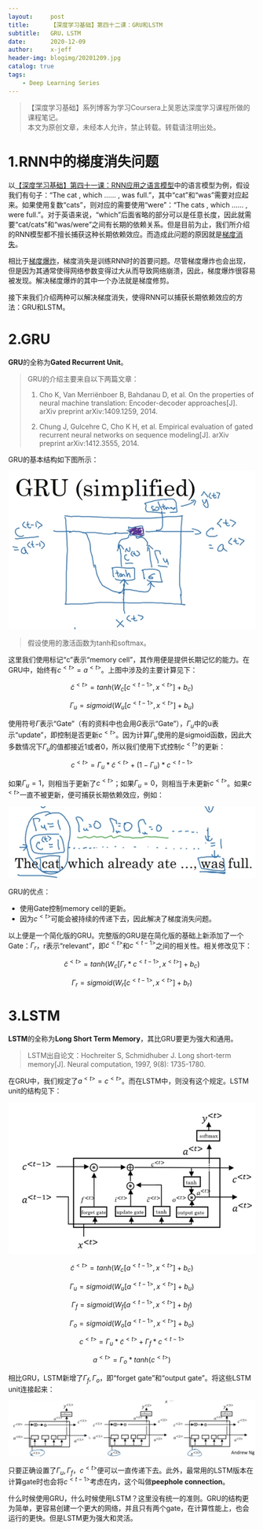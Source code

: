 ```yaml
---
layout:     post
title:      【深度学习基础】第四十二课：GRU和LSTM
subtitle:   GRU，LSTM
date:       2020-12-09
author:     x-jeff
header-img: blogimg/20201209.jpg
catalog: true
tags:
    - Deep Learning Series
---
```

>【深度学习基础】系列博客为学习Coursera上吴恩达深度学习课程所做的课程笔记。  
>本文为原创文章，未经本人允许，禁止转载。转载请注明出处。

# 1.RNN中的梯度消失问题

以[【深度学习基础】第四十一课：RNN应用之语言模型](http://shichaoxin.com/2020/11/30/深度学习基础-第四十一课-RNN应用之语言模型/)中的语言模型为例，假设我们有句子：“The cat , which ...... , was full.”，其中“cat”和“was”需要对应起来。如果使用复数“cats”，则对应的需要使用“were”：“The cats , which ...... , were full.”。对于英语来说，“which”后面省略的部分可以是任意长度，因此就需要“cat/cats”和“was/were”之间有长期的依赖关系。但是目前为止，我们所介绍的RNN模型都不擅长捕获这种长期依赖效应。而造成此问题的原因就是[梯度消失](http://shichaoxin.com/2020/02/07/深度学习基础-第十三课-梯度消失和梯度爆炸/)。

相比于[梯度爆炸](http://shichaoxin.com/2020/02/07/深度学习基础-第十三课-梯度消失和梯度爆炸/)，梯度消失是训练RNN时的首要问题。尽管梯度爆炸也会出现，但是因为其通常使得网络参数变得过大从而导致网络崩溃，因此，梯度爆炸很容易被发现。解决梯度爆炸的其中一个办法就是梯度修剪。

接下来我们介绍两种可以解决梯度消失，使得RNN可以捕获长期依赖效应的方法：GRU和LSTM。

# 2.GRU

**GRU**的全称为**Gated Recurrent Unit**。

>GRU的介绍主要来自以下两篇文章：
>
>1. Cho K, Van Merriënboer B, Bahdanau D, et al. On the properties of neural machine translation: Encoder-decoder approaches[J]. arXiv preprint arXiv:1409.1259, 2014.
>
>2. Chung J, Gulcehre C, Cho K H, et al. Empirical evaluation of gated recurrent neural networks on sequence modeling[J]. arXiv preprint arXiv:1412.3555, 2014.

GRU的基本结构如下图所示：

![](https://github.com/x-jeff/BlogImage/raw/master/DeepLearningSeries/Lesson42/42x1.png)

>假设使用的激活函数为tanh和softmax。

这里我们使用标记“c”表示“memory cell”，其作用便是提供长期记忆的能力。在GRU中，始终有$c^{<t>}=a^{<t>}$。上图中涉及的主要计算见下：

$$\tilde {c}^{<t>}=tanh(W_c [c^{<t-1>},x^{<t>}]+b_c)$$

$$\Gamma _u=sigmoid(W_u [c^{<t-1>},x^{<t>}]+b_u)$$

使用符号$\Gamma$表示“Gate”（有的资料中也会用$G$表示“Gate”），$\Gamma _u$中的u表示“update”，即控制是否更新$c^{<t>}$。因为计算$\Gamma _u$使用的是sigmoid函数，因此大多数情况下$\Gamma _u$的值都接近1或者0，所以我们使用下式控制$c^{<t>}$的更新：

$$c^{<t>}=\Gamma _u * \tilde {c}^{<t>} + (1-\Gamma _u) * c^{<t-1>}$$

如果$\Gamma _u=1$，则相当于更新了$c^{<t>}$；如果$\Gamma _u=0$，则相当于未更新$c^{<t>}$。如果$c^{<t>}$一直不被更新，便可捕获长期依赖效应，例如：

![](https://github.com/x-jeff/BlogImage/raw/master/DeepLearningSeries/Lesson42/42x2.png)

GRU的优点：

* 使用Gate控制memory cell的更新。
* 因为$c^{<t>}$可能会被持续的传递下去，因此解决了梯度消失问题。

以上便是一个简化版的GRU。完整版的GRU是在简化版的基础上新添加了一个Gate：$\Gamma _r$，r表示“relevant”，即$\tilde {c}^{<t>}$和$c^{<t-1>}$之间的相关性。相关修改见下：

$$\tilde {c}^{<t>}=tanh(W_c [\Gamma _r *  c^{<t-1>},x^{<t>}]+b_c)$$

$$\Gamma _r=sigmoid(W_r [c^{<t-1>},x^{<t>}]+b_r)$$

# 3.LSTM

**LSTM**的全称为**Long Short Term Memory**，其比GRU要更为强大和通用。

>LSTM出自论文：Hochreiter S, Schmidhuber J. Long short-term memory[J]. Neural computation, 1997, 9(8): 1735-1780.

在GRU中，我们规定了$a^{<t>}=c^{<t>}$。而在LSTM中，则没有这个规定。LSTM unit的结构见下：

![](https://github.com/x-jeff/BlogImage/raw/master/DeepLearningSeries/Lesson42/42x3.png)

$$\tilde c^{<t>}=tanh(W_c [a^{<t-1>},x^{<t>}]+b_c)$$

$$\Gamma _u=sigmoid(W_u [a^{<t-1>},x^{<t>}]+b_u)$$

$$\Gamma _f=sigmoid(W_f [a^{<t-1>},x^{<t>}]+b_f)$$

$$\Gamma _o=sigmoid(W_o [a^{<t-1>},x^{<t>}]+b_o)$$

$$c^{<t>}=\Gamma _u * \tilde c^{<t>} + \Gamma _f * c^{<t-1>}$$

$$a^{<t>}=\Gamma _o * tanh( c^{<t>})$$

相比GRU，LSTM新增了$\Gamma _f,\Gamma _o$，即“forget gate”和“output gate”。将这些LSTM unit连接起来：

![](https://github.com/x-jeff/BlogImage/raw/master/DeepLearningSeries/Lesson42/42x4.png)

只要正确设置了$\Gamma _u,\Gamma _f$，$c^{<t>}$便可以一直传递下去。此外，最常用的LSTM版本在计算gate时也会将$c^{<t-1>}$考虑在内，这个叫做**peephole connection**。

什么时候使用GRU，什么时候使用LSTM？这里没有统一的准则。GRU的结构更为简单，更容易创建一个更大的网络，并且只有两个gate，在计算性能上，也会运行的更快。但是LSTM更为强大和灵活。
